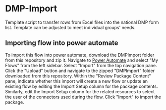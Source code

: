 # DMP-Import

Template script to transfer rows from Excel files into the national DMP form list. Template can be adjusted to meet individual groups' needs.

## Importing flow into power automate

To import this flow into power automate, download the DMPImport folder from this repository and zip it. Navigate to [Power Automate](https://make.gov.powerautomate.us/) and select "My Flows" from the left sidebar. Select "Import" from the top navigation pane. Click the "Upload" button and navigate to the zipped "DMPImport" folder downloaded from this repository. Within the "Review Package Content" pane, indicate whether this import will create a new flow or update an existing flow by editing the Import Setup column for the package contents. Similarly, edit the Import Setup column for the related resources to select the user of the connectors used during the flow. Click "Import" to import the package. 
